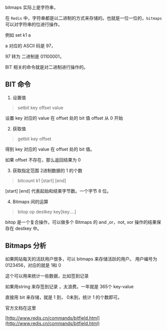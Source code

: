 bitmaps 实际上是字符串，

在 `Redis` 中，字符串都是以二进制的方式来存储的。也就是一位一位的，`bitmaps`可以对字符串的位进行操作。

例如 set k1 a 

a 对应的 ASCII 码是 97，

97 转为 二进制是 01100001，

BIT 相关的命令就是对二进制进行操作的。

## BIT 命令

1. 设置值 

> setbit key offset  value 

设置 key 对应的 value 在 offset 处的 bit 值 offset 从 0 开始

2. 获取值

>  getbit key offset

得到 key 对应的 value 在 offset 处的 bit 值。

如果 offset 不存在，那么返回结果为 0 

3. 获取指定范围 2进制数据的 1 的个数

> bitcount k1 [start] [end]

[start] [end] 代表起始和结束字节数。一个字节 8 位。

4. Bitmaps 间的运算

> bitop op destkey key[key....]

bitop 是一个复合操作，可以做多个 Bitmaps 的 and ,or，not, xor 操作的结果保存在 destkey 中。



## Bitmaps 分析

如果网站每天的活跃用户很多，可以 bitmaps 来存储活跃的用户。 用户编号为 0123456，对应的就是 1和 0

这个可以用来统计一些数据，比如签到记录

如果用string 来存签到记录 ，太浪费。一年就是 365个 key-value 

直接用 bit 来存储，就是 1 到， 0未到，统计 1 的个数即可。





官方文档在这里 

[http://www.redis.cn/commands/bitfield.html](http://www.redis.cn/commands/bitfield.html)


